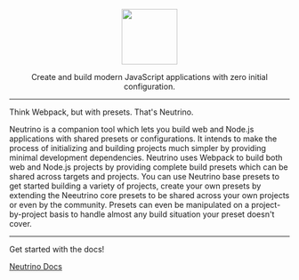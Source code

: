 <p align="center">
  <img src="https://github.com/mozilla-neutrino/neutrino-dev/raw/master/logo.png" height="100" />
</p>

<p align="center">Create and build modern JavaScript applications with zero initial configuration.</p>

---

Think Webpack, but with presets. That's Neutrino.

Neutrino is a companion tool which lets you build web and Node.js applications with shared
presets or configurations. It intends to make the process of initializing and building projects
much simpler by providing minimal development dependencies. Neutrino uses Webpack to build both
web and Node.js projects by providing complete build presets which can be shared across targets and
projects. You can use Neutrino base presets to get started building a variety of projects, create your
own presets by extending the Neeutrino core presets to be shared across your own projects or even by the
community. Presets can even be manipulated on a project-by-project basis to handle almost any build
situation your preset doesn't cover.

---

Get started with the docs!

[Neutrino Docs](https://neutrino.js.org)

